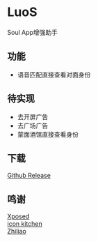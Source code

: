 # LuoS
Soul App增强助手

## 功能
- 语音匹配直接查看对面身份

## 待实现
- 去开屏广告
- 去广场广告
- 蒙面酒馆直接查看身份

## 下载
[Github Release](https://github.com/ChengmingFan/LuoS/releases)

## 鸣谢
[Xposed](https://github.com/rovo89/Xposed)  
[icon kitchen](https://icon.kitchen/)  
[Zhiliao](https://github.com/shatyuka/Zhiliao)  
 